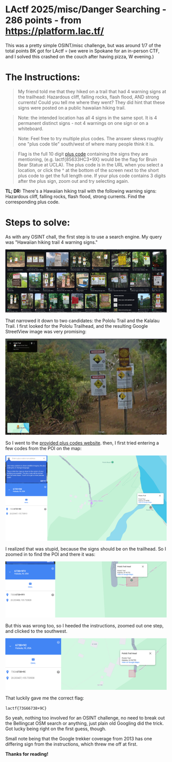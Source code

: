 # LActf 2025/misc/Danger Searching - 286 points - from https://platform.lac.tf/
This was a pretty simple OSINT/misc challenge, but was around 1/7 of the total points BK got for LActf :skull: (we were in Spokane for an in-person CTF, and I solved this crashed on the couch after having pizza, W evening.)
# The Instructions:
> My friend told me that they hiked on a trail that had 4 warning signs at the trailhead: Hazardous cliff, falling rocks, flash flood, AND strong currents! Could you tell me where they went? They did hint that these signs were posted on a public hawaiian hiking trail.

> Note: the intended location has all 4 signs in the same spot. It is 4 permanent distinct signs - not 4 warnings on one sign or on a whiteboard.

> Note: Feel free to try multiple plus codes. The answer skews roughly one "plus code tile" south/west of where many people think it is.

> Flag is the full 10 digit [plus code](https://plus.codes/map) containing the signs they are mentioning, (e.g. lactf{85633HC3+9X} would be the flag for Bruin Bear Statue at UCLA). The plus code is in the URL when you select a location, or click the ^ at the bottom of the screen next to the short plus code to get the full length one. If your plus code contains 3 digits after the plus sign, zoom out and try selecting again.

**TL; DR:** There's a Hawaiian hiking trail with the following warning signs: Hazardous cliff, falling rocks, flash flood, strong currents. Find the corresponding plus code.

# Steps to solve:
As with any OSINT chall, the first step is to use a search engine. My query was "Hawaiian hiking trail 4 warning signs." 

![Google search results of the aformentioned query, showing various trailhead warning signs in lush environments](image.png)

That narrowed it down to two candidates: the Pololu Trail and the Kalalau Trail. I first looked for the Pololu Trailhead, and the resulting Google StreetView image was very promising: 

![A trekker StreetView coverage of a trailhead, with the aformentioned 4 signs.](trailhead_street_view.png)

So I went to the [provided plus codes website](https://plus.codes/map). then, I first tried entering a few codes from the POI on the map:

![A maps website, showing the wrong plus code, wrong location](bad_loc_image.png)

I realized that was stupid, because the signs should be on the trailhead. So I zoomed in to find the POI and there it was: 

![A maps website, showing the wrong plus code, right location](wrong_2.png)

But this was wrong too, so I heeded the instructions, zoomed out one step, and clicked to the southwest.

![The same website showing the right code and right location](correct_code.png)

That luckily gave me the correct flag: 

```lactf{73G66738+9C}```

So yeah, nothing too involved for an OSINT challenge, no need to break out the Bellingcat OSM search or anything, just plain old Googling did the trick. Got lucky being right on the first guess, though.

Small note being that the Google trekker coverage from 2013 has one differing sign from the instructions, which threw me off at first.

**Thanks for reading!**